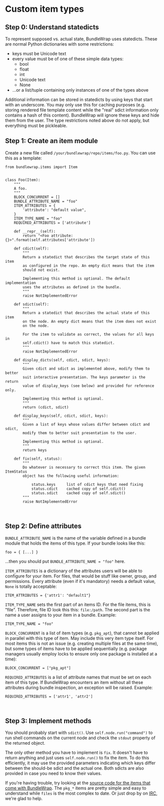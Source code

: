 # Custom item types


## Step 0: Understand statedicts

To represent supposed vs. actual state, BundleWrap uses statedicts. These are
normal Python dictionaries with some restrictions:

* keys must be Unicode text
* every value must be of one of these simple data types:
	* bool
	* float
	* int
	* Unicode text
	* None
* ...or a list/tuple containing only instances of one of the types above

Additional information can be stored in statedicts by using keys that start with an underscore. You may only use this for caching purposes (e.g. storing rendered file template content while the "real" sdict information only contains a hash of this content). BundleWrap will ignore these keys and hide them from the user. The type restrictions noted above do not apply, but everything must be pickleable.


## Step 1: Create an item module

Create a new file called `/your/bundlewrap/repo/items/foo.py`. You can use this as a template:

    from bundlewrap.items import Item


    class Foo(Item):
        """
        A foo.
        """
        BLOCK_CONCURRENT = []
        BUNDLE_ATTRIBUTE_NAME = "foo"
        ITEM_ATTRIBUTES = {
            'attribute': "default value",
        }
        ITEM_TYPE_NAME = "foo"
        REQUIRED_ATTRIBUTES = ['attribute']

        def __repr__(self):
            return "<Foo attribute:{}>".format(self.attributes['attribute'])

        def cdict(self):
            """
            Return a statedict that describes the target state of this item
            as configured in the repo. An empty dict means that the item
            should not exist.

            Implementing this method is optional. The default implementation
            uses the attributes as defined in the bundle.
            """
            raise NotImplementedError

        def sdict(self):
            """
            Return a statedict that describes the actual state of this item
            on the node. An empty dict means that the item does not exist
            on the node.

            For the item to validate as correct, the values for all keys in
            self.cdict() have to match this statedict.
            """
            raise NotImplementedError

        def display_dicts(self, cdict, sdict, keys):
            """
            Given cdict and sdict as implemented above, modify them to better
            suit interactive presentation. The keys parameter is the return
            value of display_keys (see below) and provided for reference only.

            Implementing this method is optional.
            """
            return (cdict, sdict)

        def display_keys(self, cdict, sdict, keys):
            """
            Given a list of keys whose values differ between cdict and sdict,
            modify them to better suit presentation to the user.

            Implementing this method is optional.
            """
            return keys

        def fix(self, status):
            """
            Do whatever is necessary to correct this item. The given ItemStatus
            object has the following useful information:

                status.keys     list of cdict keys that need fixing
                status.cdict    cached copy of self.cdict()
                status.sdict    cached copy of self.sdict()
            """
            raise NotImplementedError

<br>

## Step 2: Define attributes

`BUNDLE_ATTRIBUTE_NAME` is the name of the variable defined in a bundle module that holds the items of this type. If your bundle looks like this:

    foo = { [...] }

...then you should put `BUNDLE_ATTRIBUTE_NAME = "foo"` here.


`ITEM_ATTRIBUTES` is a dictionary of the attributes users will be able to configure for your item. For files, that would be stuff like owner, group, and permissions. Every attribute (even if it's mandatory) needs a default value, `None` is totally acceptable:

    ITEM_ATTRIBUTES = {'attr1': "default1"}


`ITEM_TYPE_NAME` sets the first part of an items ID. For the file items, this is "file". Therefore, file ID look this this: `file:/path`. The second part is the name a user assigns to your item in a bundle. Example:

    ITEM_TYPE_NAME = "foo"


`BLOCK_CONCURRENT` is a list of item types (e.g. `pkg_apt`), that cannot be applied in parallel with this type of item. May include this very item type itself. For most items this is not an issue (e.g. creating multiple files at the same time), but some types of items have to be applied sequentially (e.g. package managers usually employ locks to ensure only one package is installed at a time):

    BLOCK_CONCURRENT = ["pkg_apt"]


`REQUIRED_ATTRIBUTES` is a list of attribute names that must be set on each item of this type. If BundleWrap encounters an item without all these attributes during bundle inspection, an exception will be raised. Example:

    REQUIRED_ATTRIBUTES = ['attr1', 'attr2']

<br>

Step 3: Implement methods
-------------------------

You should probably start with `sdict()`. Use `self.node.run("command")` to run shell commands on the current node and check the `stdout` property of the returned object.

The only other method you have to implement is `fix`. It doesn't have to return anything and just uses `self.node.run()` to fix the item. To do this efficiently, it may use the provided parameters indicating which keys differ between the should-be sdict and the actual one. Both sdicts are also provided in case you need to know their values.

If you're having trouble, try looking at the [source code for the items that come with BundleWrap](https://github.com/bundlewrap/bundlewrap/tree/master/bundlewrap/items). The `pkg_*` items are pretty simple and easy to understand while `files` is the most complex to date. Or just drop by on [IRC](irc://chat.freenode.net/bundlewrap), we're glad to help.
